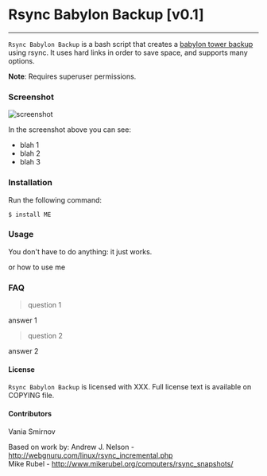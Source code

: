 # Rsync Babylon Backup [v0.1]
***
  

`Rsync Babylon Backup` is a bash script that creates a [babylon tower backup](http://en.wikipedia.org/wiki/Backup_rotation_scheme#Grandfather-father-son) using 
rsync. It uses hard links in order to save space, and supports many options.


**Note**: Requires superuser permissions.

### Screenshot

![screenshot]()

In the screenshot above you can see:

* blah 1
* blah 2
* blah 3


### Installation

Run the following command:

    $ install ME

### Usage

You don't have to do anything: it just works.

or how to use me


### FAQ

> question 1

answer 1

> question 2

answer 2


#### License

`Rsync Babylon Backup` is licensed with XXX. Full license text is
available on COPYING file.

#### Contributors
Vania Smirnov

Based on work by:
Andrew J. Nelson - http://webgnuru.com/linux/rsync_incremental.php  
Mike Rubel - http://www.mikerubel.org/computers/rsync_snapshots/  


